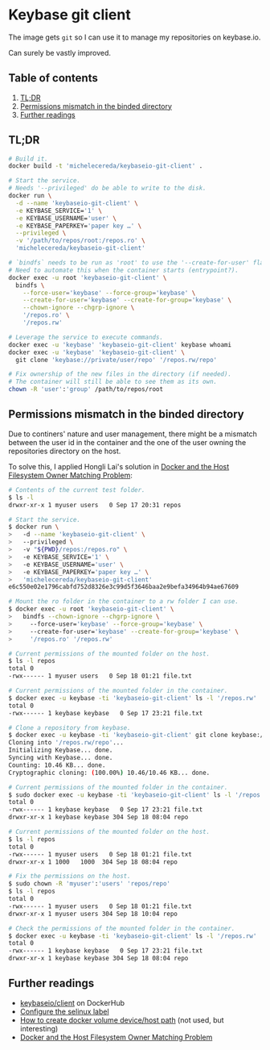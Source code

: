 # Keybase git client

The image gets `git` so I can use it to manage my repositories on keybase.io.

Can surely be vastly improved.

## Table of contents <!-- omit in toc -->

1. [TL;DR](#tldr)
1. [Permissions mismatch in the binded directory](#permissions-mismatch-in-the-binded-directory)
1. [Further readings](#further-readings)

## TL;DR

```sh
# Build it.
docker build -t 'michelecereda/keybaseio-git-client' .

# Start the service.
# Needs '--privileged' do be able to write to the disk.
docker run \
  -d --name 'keybaseio-git-client' \
  -e KEYBASE_SERVICE='1' \
  -e KEYBASE_USERNAME='user' \
  -e KEYBASE_PAPERKEY='paper key …' \
  --privileged \
  -v '/path/to/repos/root:/repos.ro' \
  'michelecereda/keybaseio-git-client'

# `bindfs` needs to be run as 'root' to use the '--create-for-user' flag.
# Need to automate this when the container starts (entrypoint?).
docker exec -u root 'keybaseio-git-client' \
  bindfs \
    --force-user='keybase' --force-group='keybase' \
    --create-for-user='keybase' --create-for-group='keybase' \
    --chown-ignore --chgrp-ignore \
    '/repos.ro' \
    '/repos.rw'

# Leverage the service to execute commands.
docker exec -u 'keybase' 'keybaseio-git-client' keybase whoami
docker exec -u 'keybase' 'keybaseio-git-client' \
  git clone 'keybase://private/user/repo' '/repos.rw/repo'

# Fix ownership of the new files in the directory (if needed).
# The container will still be able to see them as its own.
chown -R 'user':'group' /path/to/repos/root
```

## Permissions mismatch in the binded directory

Due to continers' nature and user management, there might be a mismatch between the user id in the container and the one of the user owning the repositories directory on the host.

To solve this, I applied Hongli Lai's solution in [Docker and the Host Filesystem Owner Matching Problem]:

```sh
# Contents of the current test folder.
$ ls -l
drwxr-xr-x 1 myuser users   0 Sep 17 20:31 repos

# Start the service.
$ docker run \
>   -d --name 'keybaseio-git-client' \
>   --privileged \
>   -v "${PWD}/repos:/repos.ro" \
>   -e KEYBASE_SERVICE='1' \
>   -e KEYBASE_USERNAME='user' \
>   -e KEYBASE_PAPERKEY='paper key …' \
>   'michelecereda/keybaseio-git-client'
e6c550e02e1796cabfd752d8326e3c99d5f3646baa2e9befa34964b94ae67609

# Mount the ro folder in the container to a rw folder I can use.
$ docker exec -u root 'keybaseio-git-client' \
>   bindfs --chown-ignore --chgrp-ignore \
>     --force-user='keybase' --force-group='keybase' \
>     --create-for-user='keybase' --create-for-group='keybase' \
>     '/repos.ro' '/repos.rw'

# Current permissions of the mounted folder on the host.
$ ls -l repos
total 0
-rwx------ 1 myuser users   0 Sep 18 01:21 file.txt

# Current permissions of the mounted folder in the container.
$ docker exec -u keybase -ti 'keybaseio-git-client' ls -l '/repos.rw'
total 0
-rwx------ 1 keybase keybase   0 Sep 17 23:21 file.txt

# Clone a repository from keybase.
$ docker exec -u keybase -ti 'keybaseio-git-client' git clone keybase://private/user/repo /repos.rw/repo
Cloning into '/repos.rw/repo'...
Initializing Keybase... done.
Syncing with Keybase... done.
Counting: 10.46 KB... done.
Cryptographic cloning: (100.00%) 10.46/10.46 KB... done.

# Current permissions of the mounted folder in the container.
$ sudo docker exec -u keybase -ti 'keybaseio-git-client' ls -l '/repos.rw'
total 0
-rwx------ 1 keybase keybase   0 Sep 17 23:21 file.txt
drwxr-xr-x 1 keybase keybase 304 Sep 18 08:04 repo

# Current permissions of the mounted folder on the host.
$ ls -l repos
total 0
-rwx------ 1 myuser users   0 Sep 18 01:21 file.txt
drwxr-xr-x 1 1000   1000  304 Sep 18 08:04 repo

# Fix the permissions on the host.
$ sudo chown -R 'myuser':'users' 'repos/repo'
$ ls -l repos
total 0
-rwx------ 1 myuser users   0 Sep 18 01:21 file.txt
drwxr-xr-x 1 myuser users 304 Sep 18 10:04 repo

# Check the permissions of the mounted folder in the container.
$ docker exec -u keybase -ti 'keybaseio-git-client' ls -l '/repos.rw'
total 0
-rwx------ 1 keybase keybase   0 Sep 17 23:21 file.txt
drwxr-xr-x 1 keybase keybase 304 Sep 18 08:04 repo
```

## Further readings

- [keybaseio/client] on DockerHub
- [Configure the selinux label]
- [How to create docker volume device/host path] (not used, but interesting)
- [Docker and the Host Filesystem Owner Matching Problem]

<!--
  References
  -->

<!-- Upstream -->
[keybaseio/client]: https://hub.docker.com/r/keybaseio/client

<!-- Others -->
[configure the selinux label]: https://docs.docker.com/storage/bind-mounts/#configure-the-selinux-label
[how to create docker volume device/host path]: https://stackoverflow.com/questions/49950326/how-to-create-docker-volume-device-host-path#49952217
[docker and the host filesystem owner matching problem]: https://www.fullstaq.com/knowledge-hub/blogs/docker-and-the-host-filesystem-owner-matching-problem
